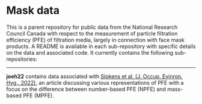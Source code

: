 
# Mask data

This is a parent repository for public data from the National Research Council Canada with respect to the measurement of particle filtration efficiency (PFE) of filtration media, largely in connection with face mask products. A README is available in each sub-repository with specific details on the data and associated code. It currently contains the following sub-repositories: 

---

**joeh22** contains data associated with [Sipkens et al. (J. Occup. Evinron. Hyg., 2022)][joeh22], an article discussing various representations of PFE with a focus on the difference between number-based PFE (NPFE) and mass-based PFE (MPFE). 


[joeh22]: https://doi.org/10.1080/15459624.2022.2114596
